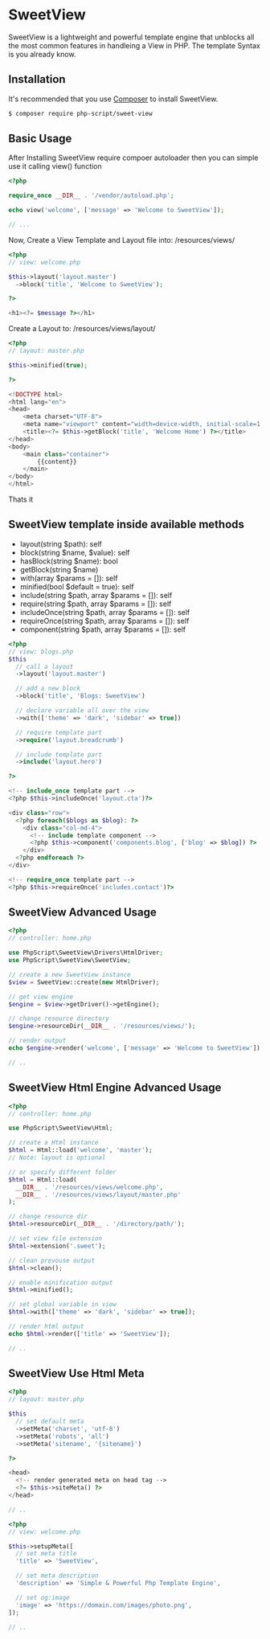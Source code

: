 # SweetView
SweetView is a lightweight and powerful template engine that unblocks all the most common features in handleing a View in PHP. The template Syntax is you already know.

## Installation

It's recommended that you use [Composer](https://getcomposer.org/) to install SweetView.

```bash
$ composer require php-script/sweet-view
```

## Basic Usage
After Installing SweetView require compoer autoloader then you can simple use it calling view() function

```php
<?php

require_once __DIR__ . '/vendor/autoload.php';

echo view('welcome', ['message' => 'Welcome to SweetView']);

// ...
```

Now, Create a View Template and Layout file into: /resources/views/
```php
<?php
// view: welcome.php

$this->layout('layout.master')
  ->block('title', 'Welcome to SweetView');

?>

<h1><?= $message ?></h1>

```
Create a Layout to: /resources/views/layout/
```php
<?php
// layout: master.php

$this->minified(true);

?>

<!DOCTYPE html>
<html lang="en">
<head>
    <meta charset="UTF-8">
    <meta name="viewport" content="width=device-width, initial-scale=1.0">
    <title><?= $this->getBlock('title', 'Welcome Home') ?></title>
</head>
<body>
    <main class="container">
        {{content}}
    </main>
</body>
</html>
```

Thats it

## SweetView template inside available methods
- layout(string $path): self
- block(string $name, $value): self
- hasBlock(string $name): bool
- getBlock(string $name)
- with(array $params = []): self
- minified(bool $default = true): self
- include(string $path, array $params = []): self
- require(string $path, array $params = []): self
- includeOnce(string $path, array $params = []): self
- requireOnce(string $path, array $params = []): self
- component(string $path, array $params = []): self

```php
<?php
// view: blogs.php
$this
  // call a layout
  ->layout('layout.master')

  // add a new block
  ->block('title', 'Blogs: SweetView')

  // declare variable all over the view
  ->with(['theme' => 'dark', 'sidebar' => true])

  // require template part
  ->require('layout.breadcrumb')

  // include template part
  ->include('layout.hero')

?>

<!-- include_once template part -->
<?php $this->includeOnce('layout.cta')?>

<div class="row">
  <?php foreach($blogs as $blog): ?>
    <div class="col-md-4">
      <!-- include template component -->
      <?php $this->component('components.blog', ['blog' => $blog]) ?>
    </div>
  <?php endforeach ?>
</div>

<!-- require_once template part -->
<?php $this->requireOnce('includes.contact')?>

```

## SweetView Advanced Usage
```php
<?php
// controller: home.php

use PhpScript\SweetView\Drivers\HtmlDriver;
use PhpScript\SweetView\SweetView;

// create a new SweetView instance
$view = SweetView::create(new HtmlDriver);

// get view engine
$engine = $view->getDriver()->getEngine();

// change resource directory
$engine->resourceDir(__DIR__ . '/resources/views/');

// render output
echo $engine->render('welcome', ['message' => 'Welcome to SweetView']);

// ..

```

## SweetView Html Engine Advanced Usage
```php
<?php
// controller: home.php

use PhpScript\SweetView\Html;

// create a Html instance
$html = Html::load('welcome', 'master');
// Note: layout is optional

// or specify different folder
$html = Html::load(
  __DIR__ . '/resources/views/welcome.php',
  __DIR__ . '/resources/views/layout/master.php'
);

// change resource dir
$html->resourceDir(__DIR__ . '/directory/path/');

// set view file extension
$html->extension('.sweet');

// clean prevouse output
$html->clean();

// enable minification output
$html->minified();

// set global variable in view
$html->with(['theme' => 'dark', 'sidebar' => true]);

// render html output
echo $html->render(['title' => 'SweetView']);

// ..

```
## SweetView Use Html Meta

```php
<?php
// layout: master.php

$this
  // set default meta
  ->setMeta('charset', 'utf-8')
  ->setMeta('robots', 'all')
  ->setMeta('sitename', '{sitename}')

?>

<head>
  <!-- render generated meta on head tag -->
  <?= $this->siteMeta() ?>
</head>

// ..

```

```php
<?php
// view: welcome.php

$this->setupMeta([
  // set meta title
  'title' => 'SweetView',

  // set meta description
  'description' => 'Simple & Powerful Php Template Engine',

  // set og:image
  'image' => 'https://domain.com/images/photo.png',
]);

// ..

```